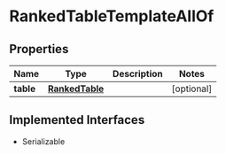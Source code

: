 

# RankedTableTemplateAllOf


## Properties

Name | Type | Description | Notes
------------ | ------------- | ------------- | -------------
**table** | [**RankedTable**](RankedTable.md) |  |  [optional]


## Implemented Interfaces

* Serializable


